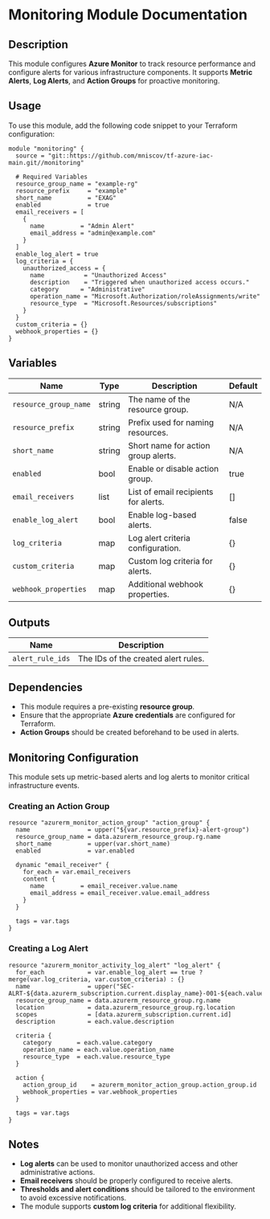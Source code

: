 # Monitoring Module Documentation

## Description
This module configures **Azure Monitor** to track resource performance and configure alerts for various infrastructure components. It supports **Metric Alerts**, **Log Alerts**, and **Action Groups** for proactive monitoring.

## Usage
To use this module, add the following code snippet to your Terraform configuration:

```hcl
module "monitoring" {
  source = "git::https://github.com/mniscov/tf-azure-iac-main.git//monitoring"

  # Required Variables
  resource_group_name = "example-rg"
  resource_prefix     = "example"
  short_name          = "EXAG"
  enabled             = true
  email_receivers = [
    {
      name          = "Admin Alert"
      email_address = "admin@example.com"
    }
  ]
  enable_log_alert = true
  log_criteria = {
    unauthorized_access = {
      name           = "Unauthorized Access"
      description    = "Triggered when unauthorized access occurs."
      category      = "Administrative"
      operation_name = "Microsoft.Authorization/roleAssignments/write"
      resource_type  = "Microsoft.Resources/subscriptions"
    }
  }
  custom_criteria = {}
  webhook_properties = {}
}
```

## Variables
| Name                  | Type   | Description                                    | Default |
|-----------------------|--------|------------------------------------------------|---------|
| `resource_group_name` | string | The name of the resource group.               | N/A     |
| `resource_prefix`     | string | Prefix used for naming resources.             | N/A     |
| `short_name`          | string | Short name for action group alerts.           | N/A     |
| `enabled`             | bool   | Enable or disable action group.               | true    |
| `email_receivers`     | list   | List of email recipients for alerts.          | []      |
| `enable_log_alert`    | bool   | Enable log-based alerts.                      | false   |
| `log_criteria`        | map    | Log alert criteria configuration.             | {}      |
| `custom_criteria`     | map    | Custom log criteria for alerts.               | {}      |
| `webhook_properties`  | map    | Additional webhook properties.                 | {}      |

## Outputs
| Name              | Description |
|------------------|-------------|
| `alert_rule_ids` | The IDs of the created alert rules. |

## Dependencies
- This module requires a pre-existing **resource group**.
- Ensure that the appropriate **Azure credentials** are configured for Terraform.
- **Action Groups** should be created beforehand to be used in alerts.

## Monitoring Configuration
This module sets up metric-based alerts and log alerts to monitor critical infrastructure events.

### Creating an Action Group
```hcl
resource "azurerm_monitor_action_group" "action_group" {
  name                = upper("${var.resource_prefix}-alert-group")
  resource_group_name = data.azurerm_resource_group.rg.name
  short_name          = upper(var.short_name)
  enabled             = var.enabled

  dynamic "email_receiver" {
    for_each = var.email_receivers
    content {
      name          = email_receiver.value.name
      email_address = email_receiver.value.email_address
    }
  }

  tags = var.tags
}
```

### Creating a Log Alert
```hcl
resource "azurerm_monitor_activity_log_alert" "log_alert" {
  for_each            = var.enable_log_alert == true ? merge(var.log_criteria, var.custom_criteria) : {}
  name                = upper("SEC-ALRT-${data.azurerm_subscription.current.display_name}-001-${each.value.name}")
  resource_group_name = data.azurerm_resource_group.rg.name
  location            = data.azurerm_resource_group.rg.location
  scopes              = [data.azurerm_subscription.current.id]
  description         = each.value.description

  criteria {
    category       = each.value.category
    operation_name = each.value.operation_name
    resource_type  = each.value.resource_type
  }

  action {
    action_group_id    = azurerm_monitor_action_group.action_group.id
    webhook_properties = var.webhook_properties
  }

  tags = var.tags
}
```

## Notes
- **Log alerts** can be used to monitor unauthorized access and other administrative actions.
- **Email receivers** should be properly configured to receive alerts.
- **Thresholds and alert conditions** should be tailored to the environment to avoid excessive notifications.
- The module supports **custom log criteria** for additional flexibility.

